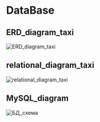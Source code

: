 # DataBase

## ERD_diagram_taxi
![ERD_diagram_taxi](https://user-images.githubusercontent.com/85188407/156934046-96a2d2f4-3707-4487-b671-d08ea8a046cd.PNG)

## relational_diagram_taxi
![relational_diagram_taxi](https://user-images.githubusercontent.com/85188407/156934048-a0aadf57-25bd-48ce-9868-d5f567c156b0.PNG)

## MySQL_diagram
![БД_схема](https://user-images.githubusercontent.com/85188407/173918531-1a8aeb1e-6d25-43f3-9f4a-969f755a8909.PNG)
